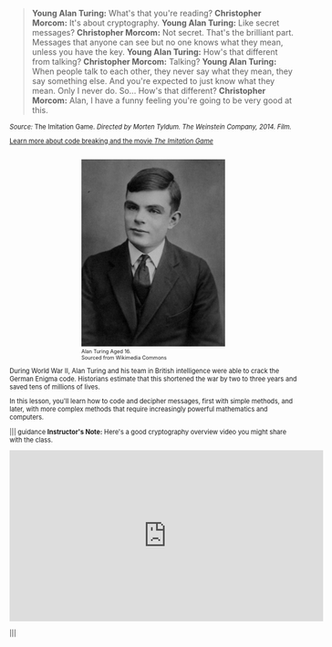 
>**Young Alan Turing:** What's that you're reading?
**Christopher Morcom:** It's about cryptography.
**Young Alan Turing:** Like secret messages?
**Christopher Morcom:** Not secret. That's the brilliant part. Messages that anyone can see but no one knows what they mean, unless you have the key.
**Young Alan Turing:** How's that different from talking?
**Christopher Morcom:** Talking?
**Young Alan Turing:** When people talk to each other, they never say what they mean, they say something else. And you're expected to just know what they mean. Only I never do. So... How's that different?
**Christopher Morcom:** Alan, I have a funny feeling you're going to be very good at this.

<figcaption style="font-size: 0.8em; text-align: left;"> <i>Source:</i> The Imitation Game.<i> Directed by Morten Tyldum. The Weinstein Company, 2014. Film.</i> 


[Learn more about code breaking and the movie *The Imitation Game*](http://www.newsweek.com/2014/12/12/imitation-game-sparks-new-wave-code-breakers-289170.html)

<br>
<figure class="snippetimg" style="margin: 0 auto;width:50%">
  <img src=".guides/img/Turingat16.jpg" alt="Alan Turing Aged 16. Sourced from Wikimedia Commons">
  <figcaption style="font-size: 0.8em; text-align: left;">Alan Turing Aged 16. 
</br>
Sourced from Wikimedia Commons</figcaption>
</figure>



During World War II, Alan Turing and his team in British intelligence were able to crack the German Enigma code.  Historians estimate that this shortened the war by two to three years and saved tens of millions of lives. 

In this lesson, you'll learn how to code and decipher messages, first with simple methods, and later, with more complex methods that require increasingly powerful mathematics and computers.

||| guidance
**Instructor's Note:**
Here's a good cryptography overview video you might share with the class. 

<iframe width="550" height="300" src="https://www.youtube.com/embed/-yFZGF8FHSg" frameborder="0" allowfullscreen></iframe>

|||





